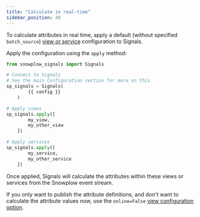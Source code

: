```yaml
---
title: "Calculate in real-time"
sidebar_position: 49
---
```


To calculate attributes in real time, apply a default (without specified `batch_source`) [view or service](/docs/signals/configuration/views/index.md) configuration to Signals.

Apply the configuration using the `apply` method:

```python
from snowplow_signals import Signals

# Connect to Signals
# See the main Configuration section for more on this
sp_signals = Signals(
        {{ config }}
    )

# Apply views
sp_signals.apply([
        my_view,
        my_other_view
    ])

# Apply services
sp_signals.apply([
        my_service,
        my_other_service
    ])
```

Once applied, Signals will calculate the attributes within these views or services from the Snowplow event stream.

If you only want to publish the attribute definitions, and don't want to calculate the attribute values now, use the `online=False` [view configuration option](/docs/signals/configuration/views/index.md).
